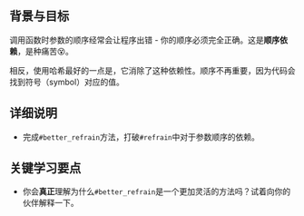 ## 背景与目标

调用函数时参数的顺序经常会让程序出错 - 你的顺序必须完全正确。这是**顺序依赖**，是种痛苦😵。

相反，使用哈希最好的一点是，它消除了这种依赖性。顺序不再重要，因为代码会找到符号（symbol）对应的值。

## 详细说明

- 完成`#better_refrain`方法，打破`#refrain`中对于参数顺序的依赖。

## 关键学习要点

- 你会**真正**理解为什么`#better_refrain`是一个更加灵活的方法吗？试着向你的伙伴解释一下。
